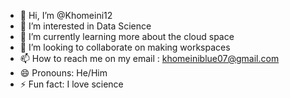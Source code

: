- 👋 Hi, I’m @Khomeini12
- 👀 I’m interested in Data Science
- 🌱 I’m currently learning more about the cloud space
- 💞️ I’m looking to collaborate on making workspaces
- 📫 How to reach me on my email : khomeiniblue07@gmail.com
- 😄 Pronouns: He/Him
- ⚡ Fun fact: I love science

<!---
Khomeini12/Khomeini12 is a ✨ special ✨ repository because its `README.md` (this file) appears on your GitHub profile.
You can click the Preview link to take a look at your changes.
--->
